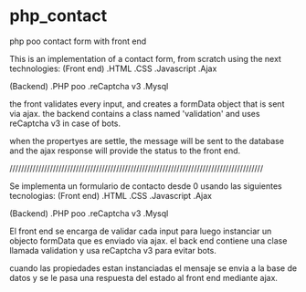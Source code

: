 # php_contact
php poo contact form with front end

This is an implementation of a contact form, from scratch using the next technologies:
(Front end)
.HTML
.CSS
.Javascript
.Ajax

(Backend)
.PHP poo
.reCaptcha v3
.Mysql

the front validates every input, and creates a formData object that is sent via ajax.
the backend contains a class named 'validation' and uses reCaptcha v3 in case of bots.

when the propertyes are settle, the message will be sent to the database 
and the ajax response will provide the status to the front end.

////////////////////////////////////////////////////////////////////////////////////////

Se implementa un formulario de contacto desde 0
usando las siguientes tecnologias:
(Front end)
.HTML
.CSS
.Javascript
.Ajax

(Backend)
.PHP poo
.reCaptcha v3
.Mysql

El front end se encarga de validar cada input para luego instanciar un objecto formData que es enviado via ajax.
el back end contiene una clase llamada validation y usa reCaptcha v3 para evitar bots.

cuando las propiedades estan instanciadas el mensaje se envia a la base de datos
y se le pasa una respuesta del estado al front end mediante ajax.

